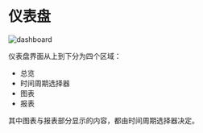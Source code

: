 # 仪表盘

![dashboard](/res/dashboard/dashboard.png)

仪表盘界面从上到下分为四个区域：

- 总览
- 时间周期选择器
- 图表
- 报表

其中图表与报表部分显示的内容，都由时间周期选择器决定。
